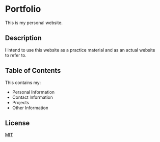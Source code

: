 # Portfolio

This is my personal website.

## Description

I intend to use this website as a practice material and as an actual website to refer to.

## Table of Contents

This contains my:
- Personal Information
- Contact Information
- Projects
- Other Information

## License
[MIT](https://choosealicense.com/licenses/mit/)
